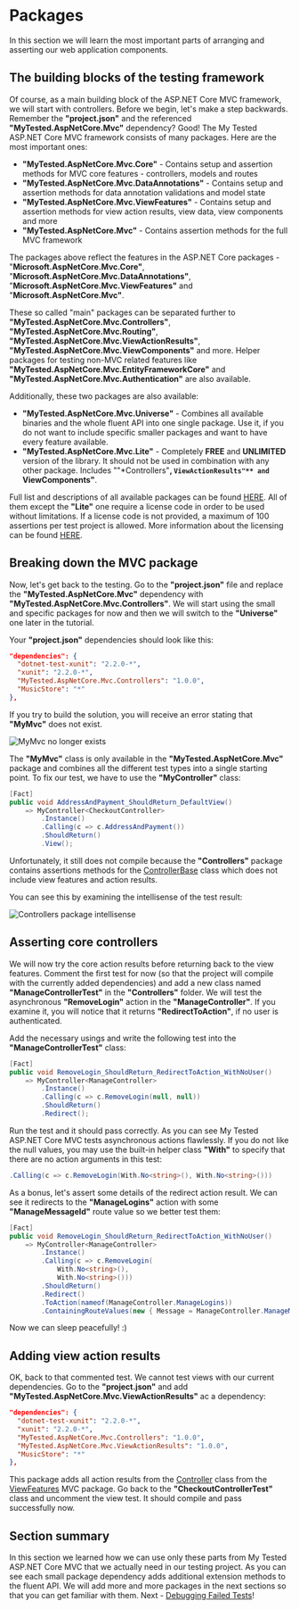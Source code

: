 # Packages

In this section we will learn the most important parts of arranging and asserting our web application components.

## The building blocks of the testing framework

Of course, as a main building block of the ASP.NET Core MVC framework, we will start with controllers. Before we begin, let's make a step backwards. Remember the **"project.json"** and the referenced **"MyTested.AspNetCore.Mvc"** dependency? Good! The My Tested ASP.NET Core MVC framework consists of many packages. Here are the most important ones:

 - **"MyTested.AspNetCore.Mvc.Core"** - Contains setup and assertion methods for MVC core features - controllers, models and routes
 - **"MyTested.AspNetCore.Mvc.DataAnnotations"** - Contains setup and assertion methods for data annotation validations and model state
 - **"MyTested.AspNetCore.Mvc.ViewFeatures"** - Contains setup and assertion methods for view action results, view data, view components and more
 - **"MyTested.AspNetCore.Mvc"** - Contains assertion methods for the full MVC framework 
 
The packages above reflect the features in the ASP.NET Core packages - "**Microsoft.AspNetCore.Mvc.Core"**, "**Microsoft.AspNetCore.Mvc.DataAnnotations"**, "**Microsoft.AspNetCore.Mvc.ViewFeatures"** and "**Microsoft.AspNetCore.Mvc"**.

These so called "main" packages can be separated further to **"MyTested.AspNetCore.Mvc.Controllers"**, **"MyTested.AspNetCore.Mvc.Routing"**, **"MyTested.AspNetCore.Mvc.ViewActionResults"**, **"MyTested.AspNetCore.Mvc.ViewComponents"** and more. Helper packages for testing non-MVC related features like **"MyTested.AspNetCore.Mvc.EntityFrameworkCore"** and **"MyTested.AspNetCore.Mvc.Authentication"** are also available.

Additionally, these two packages are also available:

 - **"MyTested.AspNetCore.Mvc.Universe"** - Combines all available binaries and the whole fluent API into one single package. Use it, if you do not want to include specific smaller packages and want to have every feature available.
 - **"MyTested.AspNetCore.Mvc.Lite"** - Completely **FREE** and **UNLIMITED** version of the library. It should not be used in combination with any other package. Includes ""*Controllers"**, `ViewActionResults"** and `ViewComponents"**.

Full list and descriptions of all available packages can be found [HERE](/guide/packages.html). All of them except the **"Lite"** one require a license code in order to be used without limitations. If a license code is not provided, a maximum of 100 assertions per test project is allowed. More information about the licensing can be found [HERE](/guide/licensing.html).

## Breaking down the MVC package

Now, let's get back to the testing. Go to the **"project.json"** file and replace the **"MyTested.AspNetCore.Mvc"** dependency with **"MyTested.AspNetCore.Mvc.Controllers"**. We will start using the small and specific packages for now and then we will switch to the **"Universe"** one later in the tutorial.

Your **"project.json"** dependencies should look like this:

```json
"dependencies": {
  "dotnet-test-xunit": "2.2.0-*",
  "xunit": "2.2.0-*",
  "MyTested.AspNetCore.Mvc.Controllers": "1.0.0",
  "MusicStore": "*"
},
``` 

If you try to build the solution, you will receive an error stating that **"MyMvc"** does not exist.

<img src="/images/tutorial/mymvcdoesnotexist.jpg" alt="MyMvc no longer exists" />

The **"MyMvc"** class is only available in the **"MyTested.AspNetCore.Mvc"** package and combines all the different test types into a single starting point. To fix our test, we have to use the **"MyController"** class:

```c#
[Fact]
public void AddressAndPayment_ShouldReturn_DefaultView()
    => MyController<CheckoutController>
        .Instance()
        .Calling(c => c.AddressAndPayment())
        .ShouldReturn()
        .View();
```

Unfortunately, it still does not compile because the **"Controllers"** package contains assertions methods for the [ControllerBase](https://github.com/aspnet/Mvc/blob/dev/src/Microsoft.AspNetCore.Mvc.Core/ControllerBase.cs) class which does not include view features and action results.

You can see this by examining the intellisense of the test result:

<img src="/images/tutorial/coreintellisense.jpg" alt="Controllers package intellisense" />

## Asserting core controllers

We will now try the core action results before returning back to the view features. Comment the first test for now (so that the project will compile with the currently added dependencies) and add a new class named **"ManageControllerTest"** in the **"Controllers"** folder. We will test the asynchronous **"RemoveLogin"** action in the **"ManageController"**. If you examine it, you will notice that it returns **"RedirectToAction"**, if no user is authenticated.

Add the necessary usings and write the following test into the **"ManageControllerTest"** class:

```c#
[Fact]
public void RemoveLogin_ShouldReturn_RedirectToAction_WithNoUser()
    => MyController<ManageController>
        .Instance()
        .Calling(c => c.RemoveLogin(null, null))
        .ShouldReturn()
        .Redirect();
```

Run the test and it should pass correctly. As you can see My Tested ASP.NET Core MVC tests asynchronous actions flawlessly. If you do not like the null values, you may use the built-in helper class **"With"** to specify that there are no action arguments in this test:

```c#
.Calling(c => c.RemoveLogin(With.No<string>(), With.No<string>()))
```

As a bonus, let's assert some details of the redirect action result. We can see it redirects to the **"ManageLogins"** action with some **"ManageMessageId"** route value so we better test them:

```c#
[Fact]
public void RemoveLogin_ShouldReturn_RedirectToAction_WithNoUser()
    => MyController<ManageController>
        .Instance()
        .Calling(c => c.RemoveLogin(
            With.No<string>(),
            With.No<string>()))
        .ShouldReturn()
        .Redirect()
        .ToAction(nameof(ManageController.ManageLogins))
        .ContainingRouteValues(new { Message = ManageController.ManageMessageId.Error });
```

Now we can sleep peacefully! :)

## Adding view action results

OK, back to that commented test. We cannot test views with our current dependencies. Go to the **"project.json"** and add **"MyTested.AspNetCore.Mvc.ViewActionResults"** ас а dependency:

```json
"dependencies": {
  "dotnet-test-xunit": "2.2.0-*",
  "xunit": "2.2.0-*",
  "MyTested.AspNetCore.Mvc.Controllers": "1.0.0",
  "MyTested.AspNetCore.Mvc.ViewActionResults": "1.0.0",
  "MusicStore": "*"
},
``` 

This package adds all action results from the [Controller](https://github.com/aspnet/Mvc/blob/dev/src/Microsoft.AspNetCore.Mvc.ViewFeatures/Controller.cs) class from the [ViewFeatures](https://github.com/aspnet/Mvc/tree/dev/src/Microsoft.AspNetCore.Mvc.ViewFeatures) MVC package. Go back to the **"CheckoutControllerTest"** class and uncomment the view test. It should compile and pass successfully now.

## Section summary

In this section we learned how we can use only these parts from My Tested ASP.NET Core MVC that we actually need in our testing project. As you can see each small package dependency adds additional extension methods to the fluent API. We will add more and more packages in the next sections so that you can get familiar with them. Next - [Debugging Failed Tests](/tutorial/debugging.html)!
